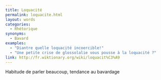 ```yaml
---
title: Loquacité
permalink: loquacite.html
layout: words
categories:
  - Rhétorique
synonyms:
  - Bavard
examples:
  - "Diantre quelle loquacité incoercible!"
  - "Une petite crise de glossolalie vous pousse à la loquacité ?"
link: http://fr.wiktionary.org/wiki/loquacit%C3%A9
---
```


Habitude de parler beaucoup, tendance au bavardage

